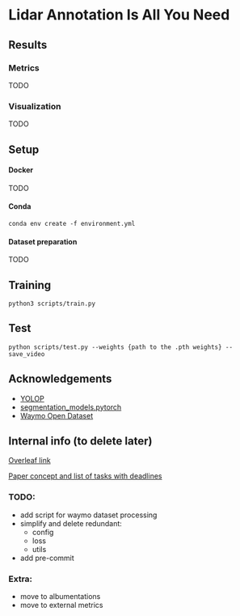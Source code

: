 # Lidar Annotation Is All You Need

## Results

### Metrics
TODO

### Visualization
TODO

## Setup

#### Docker
TODO

#### Conda
```shell
conda env create -f environment.yml
```

#### Dataset preparation
TODO

## Training
```shell
python3 scripts/train.py
```

## Test
```shell
python scripts/test.py --weights {path to the .pth weights} --save_video
```

## Acknowledgements
* [YOLOP](https://github.com/hustvl/YOLOP)
* [segmentation_models.pytorch](https://github.com/qubvel/segmentation_models.pytorch)
* [Waymo Open Dataset](https://github.com/waymo-research/waymo-open-dataset)


## Internal info (to delete later)
[Overleaf link](https://www.overleaf.com/1696216323nwdndpcgrhwx) 

[Paper concept and list of tasks with deadlines](https://evocargo.atlassian.net/wiki/spaces/PER/pages/717815826/-+Lidar+data+is+all+you+need+for+2d+road+segmentation)

### TODO:
* add script for waymo dataset processing
* simplify and delete redundant:
    * config
    * loss
    * utils
* add pre-commit

### Extra:
* move to albumentations 
* move to external metrics 